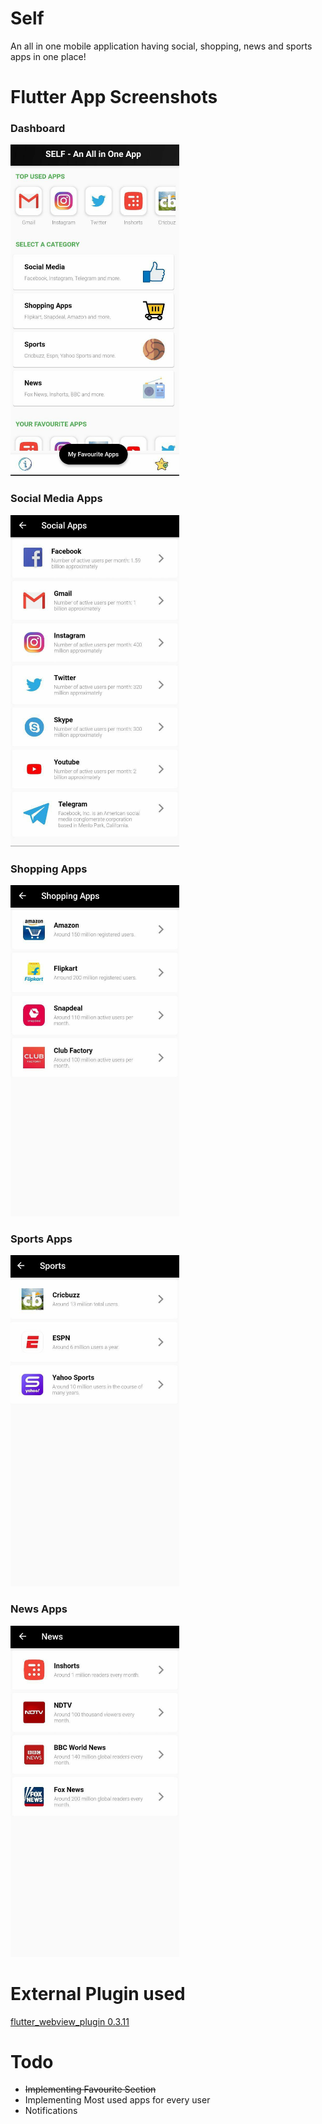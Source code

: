 # Self
An all in one mobile application having social, shopping, news and sports apps in one place!

# Flutter App Screenshots
### Dashboard
<img src="images/ss1.jpg" width=270 height=530>

### Social Media Apps
<img src="images/ss2.jpg" width=270 height=530>

### Shopping Apps
<img src="images/ss3.jpg" width=270 height=530>


### Sports Apps
<img src="images/ss4.jpg" width=270 height=530>

### News Apps
<img src="images/ss5.jpg" width=270 height=530>


# External Plugin used
<a href="https://pub.dev/packages/flutter_webview_plugin">flutter_webview_plugin 0.3.11</a>
 
# Todo
- ~~Implementing Favourite Section~~
- Implementing Most used apps for every user
- Notifications
